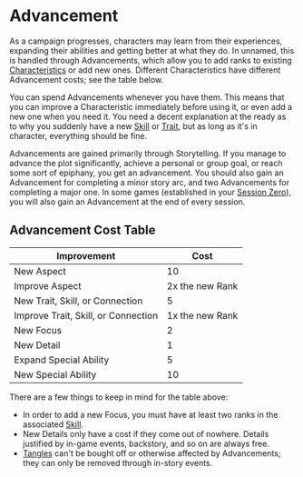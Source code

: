 # Advancement

As a campaign progresses, characters may learn from their experiences, expanding their abilities and getting better at what they do. In unnamed, this is handled through Advancements, which allow you to add ranks to existing [Characteristics](Characteristics.md) or add new ones. Different Characteristics have different Advancement costs; see the table below.

You can spend Advancements whenever you have them. This means that you can improve a Characteristic immediately before using it, or even add a new one when you need it. You need a decent explanation at the ready as to why you suddenly have a new [Skill](Skills.md) or [Trait](Traits.md), but as long as it's in character, everything should be fine.

Advancements are gained primarily through Storytelling. If you manage to advance the plot significantly, achieve a personal or group goal, or reach some sort of epiphany, you get an advancement. You should also gain an Advancement for completing a minor story arc, and two Advancements for completing a major one. In some games (established in your [Session Zero](Parameters.md)), you will also gain an Advancement at the end of every session.

## Advancement Cost Table

Improvement                         | Cost
----------------------------------- | -----------------
New Aspect                          | 10
Improve Aspect                      | 2x the new Rank
New Trait, Skill, or Connection     | 5
Improve Trait, Skill, or Connection | 1x the new Rank
New Focus                           | 2
New Detail                          | 1
Expand Special Ability              | 5
New Special Ability                 | 10

There are a few things to keep in mind for the table above:

- In order to add a new Focus, you must have at least two ranks in the associated [Skill](Skills.md).
- New Details only have a cost if they come out of nowhere. Details justified by in-game events, backstory, and so on are always free.
- [Tangles](Tangles.md) can't be bought off or otherwise affected by Advancements; they can only be removed through in-story events.
